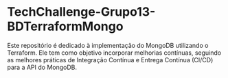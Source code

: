 # TechChallenge-Grupo13-BDTerraformMongo
Este repositório é dedicado à implementação do MongoDB utilizando o Terraform. Ele tem como objetivo incorporar melhorias contínuas, seguindo as melhores práticas de Integração Contínua e Entrega Contínua (CI/CD) para a API do MongoDB.
